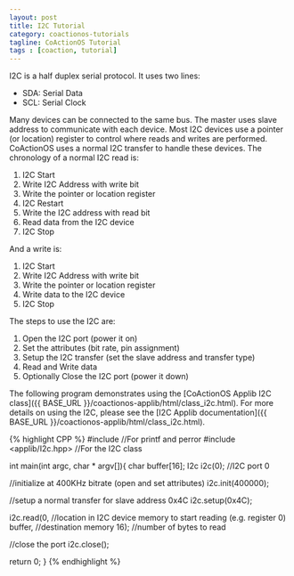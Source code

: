 ```yaml
---
layout: post
title: I2C Tutorial
category: coactionos-tutorials
tagline: CoActionOS Tutorial
tags : [coaction, tutorial]
---
```


I2C is a half duplex serial protocol. It uses two lines:

- SDA: Serial Data
- SCL: Serial Clock

Many devices can be connected to the same bus. The master uses slave address to 
communicate with each device.  Most I2C devices use a pointer (or location) 
register to control where reads and writes are performed. CoActionOS uses a 
normal I2C transfer to handle these devices. The chronology of a normal I2C read is:

1. I2C Start
1. Write I2C Address with write bit
1. Write the pointer or location register
1. I2C Restart
1. Write the I2C address with read bit
1. Read data from the I2C device
1. I2C Stop

And a write is:

1. I2C Start
1. Write I2C Address with write bit
1. Write the pointer or location register
1. Write data to the I2C device
1. I2C Stop

The steps to use the I2C are:

1. Open the I2C port (power it on)
1. Set the attributes (bit rate, pin assignment)
1. Setup the I2C transfer (set the slave address and transfer type)
1. Read and Write data
1. Optionally Close the I2C port (power it down)

The following program demonstrates using the [CoActionOS Applib I2C class]({{ BASE_URL }}/coactionos-applib/html/class_i2c.html). 
For more details on using the I2C, please see the 
[I2C Applib documentation]({{ BASE_URL }}/coactionos-applib/html/class_i2c.html).

{% highlight CPP %}
#include <cstdio> //For printf and perror
#include <applib/I2c.hpp> //For the I2C class
 
int main(int argc, char * argv[]){
  char buffer[16];
  I2c i2c(0); //I2C port 0
 
  //initialize at 400KHz bitrate (open and set attributes)
  i2c.init(400000);
 
  //setup a normal transfer for slave address 0x4C
  i2c.setup(0x4C);
 
  i2c.read(0, //location in I2C device memory to start reading (e.g. register 0)
      buffer, //destination memory
      16); //number of bytes to read
 
  //close the port
  i2c.close();
 
  return 0;
}
{% endhighlight %}